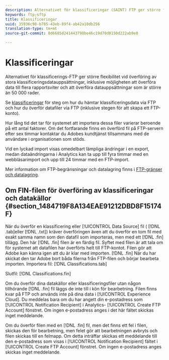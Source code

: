 ```yaml
---
description: Alternativet för klassificeringar (SAINT) FTP ger större flexibilitet vid överföring av stora klassificeringsdatauppsättningar, inklusive möjligheten att överföra data till flera rapportsviter och att överföra datauppsättningar som är större än 50 000 rader.
keywords: ftp;sftp
title: Klassificeringar
uuid: 35936c98-b785-43eb-89f4-ab42a10db256
translation-type: tm+mt
source-git-commit: 8d6685d241443798be46c19d70d8150d222ab9e8

---
```



# Klassificeringar

Alternativet för klassificerings-FTP ger större flexibilitet vid överföring av stora klassificeringsdatauppsättningar, inklusive möjligheten att överföra data till flera rapportsviter och att överföra datauppsättningar som är större än 50 000 rader.

Se [klassificeringar](https://docs.adobe.com/content/help/en/analytics/components/classifications/classifications-importer/c-working-with-saint.html) för steg om hur du hämtar klassificeringsdata via FTP och hur du överför datafiler via FTP (inklusive stegen för att skapa ett FTP-konto).

Hur lång tid det tar för systemet att importera dessa filer varierar beroende på ett antal faktorer. Om det fortfarande finns en överförd fil på FTP-servern efter sex timmar kontaktar du Adobes kundtjänst tillsammans med de användare i organisationen som stöds.

Vid en lyckad import visas omedelbart lämpliga ändringar i en export, medan dataändringarna i Analytics kan ta upp till fyra timmar med en webbläsarimport och upp till 24 timmar med en FTP-import.

Mer information om FTP-begränsningar och datalagring finns i [FTP-gränser och datalagring](/help/export/ftp-and-sftp/ftp-limits.md).

## Om FIN-filen för överföring av klassificeringar och datakällor {#section_1484719F8A134EAE91212DBD8F15174F}

När du överför en klassificering eller [!UICONTROL Data Source] fil ( [!DNL .tab]eller [!DNL .txt]) kräver överföringen även att du överför en tom fil med exakt samma namn som den datafil som importeras, men med ett [!DNL .fin] tillägg. Den här [!DNL .fin] filen är en färdig fil. Syftet med filen är att tala om för systemet att datafilen har överförts helt till FTP-kontot. Filen gör att Adobe kan känna igen att du är klar med importen. [!DNL .fin] När du har skickat den tar Adobe bort båda filerna från FTP-filen och börjar bearbeta importen.
Importera fil: [!DNL Classifications.tab]

Slutfil: [!DNL Classifications.fin]

Om du överför dina datakällor eller klassificeringsfiler utan någon tillhörande [!DNL .fin] fil läggs de inte till i kön för bearbetning. Filen finns kvar på FTP och används inte på dina data i [!UICONTROL Experience Cloud]. Du meddelas bara om du har angett din e-postadress som [!UICONTROL Notification Recipient] i Analytics- [!UICONTROL Create FTP Account] fönstret. Om ingen e-postadress anges i det här fältet skickas inget meddelande.

Om du överför filen med en [!DNL .fin] fil, men det finns ett fel i filen, skickas den för bearbetning, men felet gör att bearbetningen avbryts och filen skickas till en felmapp. Om detta inträffar skickas ett meddelande till den e-postadress som visas i [!UICONTROL Notification Recipient] fältet i [!UICONTROL Create FTP Account] fönstret. Om ingen e-postadress anges skickas inget meddelande.
